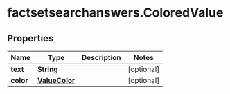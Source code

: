 # factsetsearchanswers.ColoredValue

## Properties

Name | Type | Description | Notes
------------ | ------------- | ------------- | -------------
**text** | **String** |  | [optional] 
**color** | [**ValueColor**](ValueColor.md) |  | [optional] 


